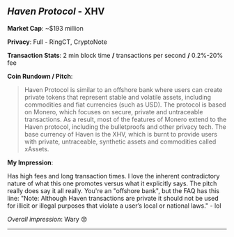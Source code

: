 
## *Haven Protocol* - XHV

**Market Cap**: ~$193 million

**Privacy**: Full - RingCT, CryptoNote 

**Transaction Stats**: 2 min block time **/**  transactions per second **/** 0.2%-20% fee

**Coin Rundown / Pitch**: 

> Haven Protocol is similar to an offshore bank where users can create private tokens that represent stable and volatile assets, including commodities and fiat currencies (such as USD). The protocol is based on Monero, which focuses on secure, private and untraceable transactions. As a result, most of the features of Monero extend to the Haven protocol, including the bulletproofs and other privacy tech. The base currency of Haven is the XHV, which is burnt to provide users with private, untraceable, synthetic assets and commodities called xAssets.

**My Impression**: 

Has high fees and long transaction times. I love the inherent contradictory nature of what this one promotes versus what it explicitly says. The pitch really does say it all really. You're an "offshore bank", but the FAQ has this line: "Note: Although Haven transactions are private it should not be used for illicit or illegal purposes that violate a user’s local or national laws." - lol

*Overall impression*: Wary 😟

---
